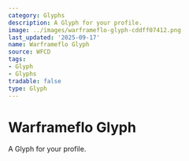 ```yaml
---
category: Glyphs
description: A Glyph for your profile.
image: ../images/warframeflo-glyph-cddff07412.png
last_updated: '2025-09-17'
name: Warframeflo Glyph
source: WFCD
tags:
- Glyph
- Glyphs
tradable: false
type: Glyph
---
```


# Warframeflo Glyph

A Glyph for your profile.

